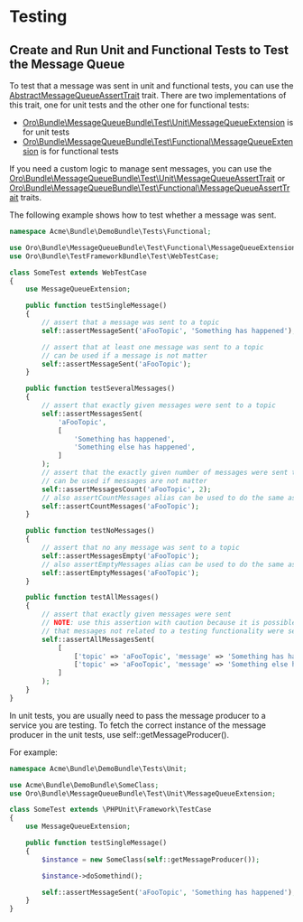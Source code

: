 # Testing

<a id="dev-cookbook-system-mq-testing"></a>

## Create and Run Unit and Functional Tests to Test the Message Queue

To test that a message was sent in unit and functional tests, you can use the <a href="https://github.com/oroinc/platform/tree/6.1/src/Oro/Bundle/MessageQueueBundle/Test/Assert/AbstractMessageQueueAssertTrait.php" target="_blank">AbstractMessageQueueAssertTrait</a> trait.
There are two implementations of this trait, one for unit tests and the other one for functional tests:

* <a href="https://github.com/oroinc/platform/tree/6.1/src/Oro/Bundle/MessageQueueBundle/Test/Unit/MessageQueueExtension.php" target="_blank">Oro\\Bundle\\MessageQueueBundle\\Test\\Unit\\MessageQueueExtension</a> is for unit tests
* <a href="https://github.com/oroinc/platform/tree/6.1/src/Oro/Bundle/MessageQueueBundle/Test/Functional/MessageQueueExtension.php" target="_blank">Oro\\Bundle\\MessageQueueBundle\\Test\\Functional\\MessageQueueExtension</a> is for functional tests

If you need a custom logic to manage sent messages, you can use the
<a href="https://github.com/oroinc/platform/tree/6.1/src/Oro/Bundle/MessageQueueBundle/Test/Unit/MessageQueueAssertTrait.php" target="_blank">Oro\\Bundle\\MessageQueueBundle\\Test\\Unit\\MessageQueueAssertTrait</a> or
<a href="https://github.com/oroinc/platform/tree/6.1/src/Oro/Bundle/MessageQueueBundle/Test/Functional/MessageProcessTrait.php" target="_blank">Oro\\Bundle\\MessageQueueBundle\\Test\\Functional\\MessageQueueAssertTrait</a> traits.

The following example shows how to test whether a message was sent.

```php
namespace Acme\Bundle\DemoBundle\Tests\Functional;

use Oro\Bundle\MessageQueueBundle\Test\Functional\MessageQueueExtension;
use Oro\Bundle\TestFrameworkBundle\Test\WebTestCase;

class SomeTest extends WebTestCase
{
    use MessageQueueExtension;

    public function testSingleMessage()
    {
        // assert that a message was sent to a topic
        self::assertMessageSent('aFooTopic', 'Something has happened');

        // assert that at least one message was sent to a topic
        // can be used if a message is not matter
        self::assertMessageSent('aFooTopic');
    }

    public function testSeveralMessages()
    {
        // assert that exactly given messages were sent to a topic
        self::assertMessagesSent(
            'aFooTopic',
            [
                'Something has happened',
                'Something else has happened',
            ]
        );
        // assert that the exactly given number of messages were sent to a topic
        // can be used if messages are not matter
        self::assertMessagesCount('aFooTopic', 2);
        // also assertCountMessages alias can be used to do the same assertion
        self::assertCountMessages('aFooTopic');
    }

    public function testNoMessages()
    {
        // assert that no any message was sent to a topic
        self::assertMessagesEmpty('aFooTopic');
        // also assertEmptyMessages alias can be used to do the same assertion
        self::assertEmptyMessages('aFooTopic');
    }

    public function testAllMessages()
    {
        // assert that exactly given messages were sent
        // NOTE: use this assertion with caution because it is possible
        // that messages not related to a testing functionality were sent as well
        self::assertAllMessagesSent(
            [
                ['topic' => 'aFooTopic', 'message' => 'Something has happened'],
                ['topic' => 'aFooTopic', 'message' => 'Something else has happened'],
            ]
        );
    }
}
```

In unit tests, you are usually need to pass the message producer to a service you are testing. To fetch the correct instance of the
message producer in the unit tests, use self::getMessageProducer().

For example:

```php
namespace Acme\Bundle\DemoBundle\Tests\Unit;

use Acme\Bundle\DemoBundle\SomeClass;
use Oro\Bundle\MessageQueueBundle\Test\Unit\MessageQueueExtension;

class SomeTest extends \PHPUnit\Framework\TestCase
{
    use MessageQueueExtension;

    public function testSingleMessage()
    {
        $instance = new SomeClass(self::getMessageProducer());

        $instance->doSomethind();

        self::assertMessageSent('aFooTopic', 'Something has happened');
    }
}
```

<!-- Frontend -->
